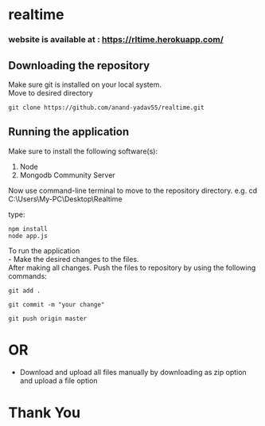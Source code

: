 # realtime
### website is available at : <a href="https://rltime.herokuapp.com/" target="_blank">https://rltime.herokuapp.com/</a>
## Downloading the repository
<p>Make sure git is installed on your local system.<br>Move to desired directory</p>

    git clone https://github.com/anand-yadav55/realtime.git
    
## Running the application
<p>Make sure to install the following software(s):</p>
<ol><li>Node</li><li>Mongodb Community Server</li></ol>
<p>Now use command-line terminal to move to the repository directory. e.g. cd C:\Users\My-PC\Desktop\Realtime</p>
<p>type:</p>
    
    npm install
    node app.js
    
<p>To run the application<br>
- Make the desired changes to the files.<br> After making all changes. Push the files to repository by using the following commands:</p>

    git add .
    
    git commit -m "your change"
    
    git push origin master

# OR
- Download and upload all files manually by downloading as zip option and upload a file option
# Thank You
